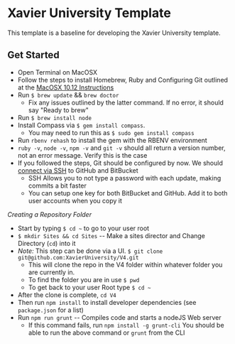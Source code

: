 # Xavier University Template

This template is a baseline for developing the Xavier University template.

## Get Started

- Open Terminal on MacOSX
- Follow the steps to install Homebrew, Ruby and Configuring Git 
outlined at the [MacOSX 10.12 Instructions](https://gorails.com/setup/osx/10.12-sierra)
- Run `$ brew update` && `brew doctor`
  - Fix any issues outlined by the latter command. If no error, it should say "Ready to brew"
- Run `$ brew install node`
- Install Compass via `$ gem install compass`.
  - You may need to run this as  `$ sudo gem install compass`
- Run `rbenv rehash` to install the gem with the RBENV environment
- `ruby -v`, `node -v`, `npm -v` and `git -v` should all return a version number, not an error message. Verify this is the case
- If you followed the steps, Git should be configured by now. 
We should [connect via SSH](https://help.github.com/articles/connecting-to-github-with-ssh) to GitHub and BitBucket
  - SSH Allows you to not type a password with each update, making commits a bit faster
  - You can setup one key for both BitBucket and GitHub. Add it to both user accounts when you copy it

*Creating a Repository Folder*
- Start by typing `$ cd ~` to go to your user root
- `$ mkdir Sites && cd Sites` -- Make a sites director and Change Directory (`cd`) into it
- *Note:* This step can be done via a UI. `$ git clone git@github.com:XavierUniversity/V4.git`
  - This will clone the repo in the V4 folder within whatever folder you are currently in.
  - To find the folder you are in use `$ pwd`
  - To get back to your user Root type `$ cd ~`
- After the clone is complete, `cd V4`
- Then run `npm install` to install developer dependencies (see `package.json` for a list)
- Run `npm run grunt` -- Compiles code and starts a nodeJS Web server
  - If this command fails, run `npm install -g grunt-cli` You should be able to run the above command or `grunt` from the CLI
